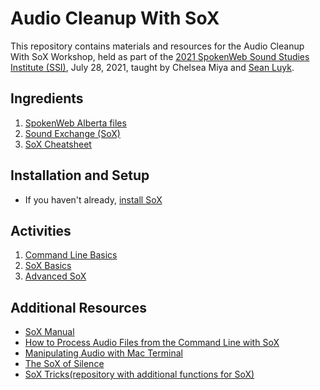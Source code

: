 # Audio Cleanup With SoX
This repository contains materials and resources for the Audio Cleanup With SoX Workshop, held as part of the [2021 SpokenWeb Sound Studies Institute (SSI)](https://spokenweb.ca/institutes/), July 28, 2021, taught by Chelsea Miya and [Sean Luyk](https://sites.google.com/a/ualberta.ca/sean-luyk/). 
## Ingredients
1. [SpokenWeb Alberta files](https://drive.google.com/file/d/1cnxVcFl0jO7QllAWMBFmESJv8OVFQDA0/view?usp=sharing)
2. [Sound Exchange (SoX)](http://sox.sourceforge.net/)
3. [SoX Cheatsheet](https://docs.google.com/document/d/14tT-iSiK918aZu7MjPhkPKkZ8cIe9NOZRIvaX4TVeew/edit)
## Installation and Setup
- If you haven't already, [install SoX](https://github.com/seanluyk/AudioCleanup/blob/main/Sox_installation.md)
## Activities
1. [Command Line Basics](https://github.com/seanluyk/AudioCleanup/blob/main/CommandLine.md)
2. [SoX Basics](https://github.com/seanluyk/AudioCleanup/blob/main/Sox_Basics.md)
3. [Advanced SoX](https://github.com/seanluyk/AudioCleanup/blob/main/Sox_Advanced.md)
## Additional Resources
- [SoX Manual](https://linux.die.net/man/1/sox)
- [How to Process Audio Files from the Command Line with SoX](https://www.yesik.it/blog/2018-sox)
- [Manipulating Audio with Mac Terminal](https://medium.com/@sedwardscode/manipulating-audio-using-the-mac-terminal-a7b87c516b7a)
- [The SoX of Silence](https://digitalcardboard.com/blog/2009/08/25/the-sox-of-silence/)
- [SoX Tricks(repository with additional functions for SoX)](https://github.com/madskjeldgaard/sox-tricks)
